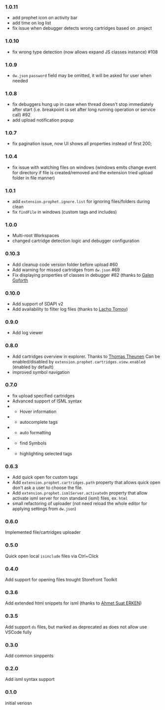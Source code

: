 ### 1.0.11

* add prophet icon on activity bar
* add time on log list
* fix issue when debugger detects wrong cartridges based on .project


### 1.0.10

* fix wrong type detection (now allows expand JS classes instance) #108

### 1.0.9

* `dw.json` `password` field may be omitted, it will be asked for user when needed

### 1.0.8

* fix debuggers hung up in case when thread doesn't stop immediately after start (i.e. breakpoint is set after long running operation or service call) #92
* add upload notification popup

### 1.0.7

* fix pagination issue, now UI shows all properties instead of first 200;

### 1.0.4

* fix issue with watching files on windows (windows emits change event for directory if file is created/removed and the extension tried upload folder in file manner)

### 1.0.1

* add `extension.prophet.ignore.list` for ignoring files/folders during clean
* fix `findFile` in windows (custom tags and includes)


### 1.0.0
* Multi-root Workspaces
* changed cartridge detection logic and debugger configuration

### 0.10.3

* Add cleanup code version folder before upload #60
* Add warning for missed cartridges from `dw.json` #69
* Fix displaying properties of classes in debugger #82 (thanks to [Galen Goforth](https://github.com/ghgofort)

### 0.10.0

* Add support of SDAPI v2
* Add availability to filter log files (thanks to [Lacho Tomov](https://github.com/ltomov))


### 0.9.0

* Add log viewer

### 0.8.0

* Add cartridges overview in explorer. Thanks to [Thomas Theunen](https://github.com/taurgis) Can be enabled/disabled by `extension.prophet.cartridges.view.enabled` (enabled by default)
* improved symbol navigation


### 0.7.0

* fix upload specified cartridges
* Advanced support of ISML syntax
* * Hover information
* * autocomplete tags
* * auto formatting
* * find Symbols
* * highlighting selected tags

### 0.6.3

* Add quick open for custom tags
* Add `extension.prophet.cartridges.path` property that allows quick open don't ask a user to choose the file.
* Add `extension.prophet.ismlServer.activateOn` property that allow activate isml server for non standard (isml) files, ex. `html`
* small refactoring of uploader (not need reload the whole editor for applying settings from `dw.json`)


### 0.6.0

Implemented file/cartridges uploader

### 0.5.0

Quick open local `isinclude` files via Ctrl+Click

### 0.4.0

Add support for opening files trought Storefront Toolkit

### 0.3.6

Add extended html snippets for isml (thanks to [Ahmet Suat ERKEN](https://github.com/suaterken))

### 0.3.5

Add support `ds` files, but marked as deprecated as does not allow use VSCode fully

### 0.3.0

Add common sinppents

### 0.2.0

Add isml syntax support

### 0.1.0

initial veriosn
